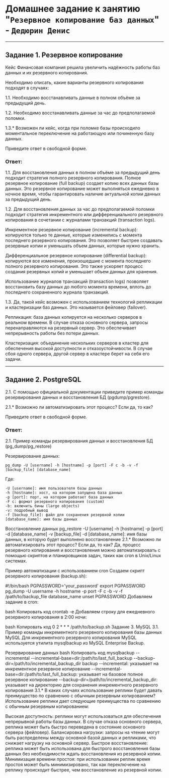 # Домашнее задание к занятию "`Резервное копирование баз данных`" - `Дедюрин Денис`

---

## Задание 1. Резервное копирование
Кейс
Финансовая компания решила увеличить надёжность работы баз данных и их резервного копирования.

Необходимо описать, какие варианты резервного копирования подходят в случаях:

1.1. Необходимо восстанавливать данные в полном объёме за предыдущий день.

1.2. Необходимо восстанавливать данные за час до предполагаемой поломки.

1.3.* Возможен ли кейс, когда при поломке базы происходило моментальное переключение на работающую или починенную базу данных.

Приведите ответ в свободной форме.

### Ответ:

1.1. Для восстановления данных в полном объёме за предыдущий день подходит стратегия полного резервного копирования. Полное резервное копирование (full backup) создает копию всех данных базы данных. Это резервное копирование может выполняться ежедневно в ночное время, чтобы гарантировать наличие актуальной копии данных за предыдущий день.

1.2. Для восстановления данных за час до предполагаемой поломки подходит стратегия инкрементного или дифференциального резервного копирования в сочетании с журналами транзакций (transaction logs).

Инкрементное резервное копирование (incremental backup): копируются только те данные, которые изменились с момента последнего резервного копирования. Это позволяет быстрее создавать резервные копии и уменьшать объем данных, которые нужно хранить.

Дифференциальное резервное копирование (differential backup): копируются все изменения, произошедшие с момента последнего полного резервного копирования. Это также ускоряет процесс создания резервных копий и уменьшает объем данных для хранения.

Использование журналов транзакций (transaction logs) позволяет восстановить базу данных до любого момента времени, вплоть до последнего сохраненного журнала транзакций.

1.3. Да, такой кейс возможен с использованием технологий репликации и кластеризации баз данных. Это называется фейловер (failover).

Репликация: база данных копируется на несколько серверов в реальном времени. В случае отказа основного сервера, запросы перенаправляются на резервный сервер. Это обеспечивает непрерывность работы без потери данных.

Кластеризация: объединение нескольких серверов в кластер для обеспечения высокой доступности и отказоустойчивости. В случае сбоя одного сервера, другой сервер в кластере берет на себя его задачи.

---
## Задание 2. PostgreSQL

2.1. С помощью официальной документации приведите пример команды резервирования данных и восстановления БД (pgdump/pgrestore).

2.1.* Возможно ли автоматизировать этот процесс? Если да, то как?

Приведите ответ в свободной форме.

### Ответ:

2.1. Пример команды резервирования данных и восстановления БД (pg_dump/pg_restore)

Резервирование данных:
```
pg_dump -U [username] -h [hostname] -p [port] -F c -b -v -f [backup_file] [database_name]
```
Где:
```
-U [username]: имя пользователя базы данных
-h [hostname]: хост, на котором запущена база данных
-p [port]: порт, на котором работает база данных
-F c: формат резервного копирования (custom)
-b: включить бины (large objects)
-v: подробный вывод
-f [backup_file]: файл для сохранения резервной копии
[database_name]: имя базы данных
```

Восстановление данных
pg_restore -U [username] -h [hostname] -p [port] -d [database_name] -v [backup_file]
-d [database_name]: имя базы данных, в которую будет выполнено восстановление
2.1.* Возможно ли автоматизировать этот процесс? Если да, то как?
Да, процесс резервного копирования и восстановления можно автоматизировать с помощью скриптов и планировщиков задач, таких как cron в Unix/Linux системах.

Пример автоматизации с использованием cron
Создаем скрипт резервного копирования (backup.sh):

#!/bin/bash
PGPASSWORD='your_password'
export PGPASSWORD
pg_dump -U username -h hostname -p port -F c -b -v -f /path/to/backup_file database_name
unset PGPASSWORD
Добавляем задание в cron:

bash
Копировать код
crontab -e
Добавляем строку для ежедневного резервного копирования в 2:00 ночи:

bash
Копировать код
0 2 * * * /path/to/backup.sh
Задание 3. MySQL
3.1. Пример команды инкрементного резервного копирования базы данных MySQL
Для инкрементного резервного копирования MySQL используется утилита mysqlbackup из MySQL Enterprise Backup.

Резервирование данных
bash
Копировать код
mysqlbackup --incremental --incremental-base=dir:/path/to/last_full_backup --backup-dir=/path/to/incremental_backup_dir backup
--incremental: указывает на инкрементное резервное копирование
--incremental-base=dir:/path/to/last_full_backup: указывает на базовое полное резервное копирование
--backup-dir=/path/to/incremental_backup_dir: указывает на директорию для сохранения инкрементного резервного копирования
3.1.* В каких случаях использование реплики будет давать преимущество по сравнению с обычным резервным копированием?
Использование реплики дает следующие преимущества по сравнению с обычным резервным копированием:

Высокая доступность: реплики могут использоваться для обеспечения непрерывной работы базы данных. В случае отказа основного сервера, реплика может быть быстро переведена в состояние основного сервера (фейловер).
Балансировка нагрузки: запросы на чтение могут быть распределены между основной базой данных и репликами, что снижает нагрузку на основной сервер.
Быстрое восстановление: реплика может быть использована для быстрого восстановления базы данных без необходимости ждать восстановления из резервной копии.
Минимизация времени простоя: при использовании реплик время простоя может быть минимизировано, так как переключение на реплику происходит быстрее, чем восстановление из резервной копии.
